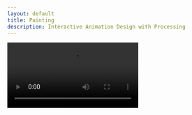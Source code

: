 ```yaml
---
layout: default
title: Painting
description: Interactive Animation Design with Processing
---
```


<video controls preload="auto">
  <source src="docs/landscape.mp4" type="video/mp4">
</video>

